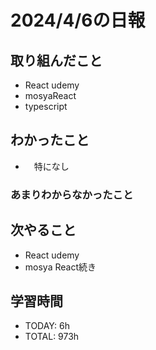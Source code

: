 # 2024/4/6の日報

## 取り組んだこと
- React udemy
- mosyaReact
- typescript

## わかったこと
- 　特になし
 
### あまりわからなかったこと

## 次やること
- React udemy
- mosya React続き

## 学習時間
- TODAY: 6h
- TOTAL: 973h
